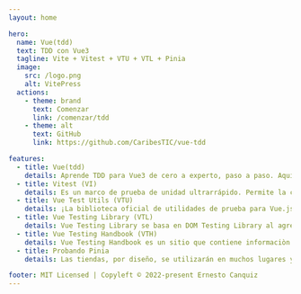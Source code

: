 ```yaml
---
layout: home

hero:
  name: Vue(tdd)
  text: TDD con Vue3
  tagline: Vite + Vitest + VTU + VTL + Pinia
  image:
    src: /logo.png
    alt: VitePress
  actions:
    - theme: brand
      text: Comenzar
      link: /comenzar/tdd
    - theme: alt
      text: GitHub
      link: https://github.com/CaribesTIC/vue-tdd

features:
  - title: Vue(tdd)
    details: Aprende TDD para Vue3 de cero a experto, paso a paso. Aquí, explica la correspondiente configuración de Vitest (con Vite) para tus proyectos y la migración a Vitest en cuanto a los Mocks (simulaciones). Todo desde un solo lugar.
  - title: Vitest (VI)
    details: Es un marco de prueba de unidad ultrarrápido. Permite la creación de un corredor simple que no necesita lidiar con la complejidad de transformar archivos de origen y puede enfocarse únicamente en proporcionar el mejor DX durante las pruebas.
  - title: Vue Test Utils (VTU)
    details: ¡La biblioteca oficial de utilidades de prueba para Vue.js! Es un conjunto de funciones de utilidad destinadas a simplificar las pruebas de los componentes de Vue.js. Proporciona algunos métodos para montar e interactuar con los componentes de Vue de forma aislada.
  - title: Vue Testing Library (VTL)
    details: Vue Testing Library se basa en DOM Testing Library al agregar API para trabajar con componentes de Vue. Está construido sobre VTU, la biblioteca de prueba oficial para Vue, ajustando algunos métodos de ambas fuentes.    
  - title: Vue Testing Handbook (VTH)
    details: Vue Testing Handbook es un sitio que contiene informaciòn relevante para aprender sobre Vue(TDD).    
  - title: Probando Pinia
    details: Las tiendas, por diseño, se utilizarán en muchos lugares y pueden hacer que las pruebas sean mucho más difíciles de lo que deberían ser. Afortunadamente, esto no tiene por qué ser así. 

footer: MIT Licensed | Copyleft © 2022-present Ernesto Canquiz
---
```


